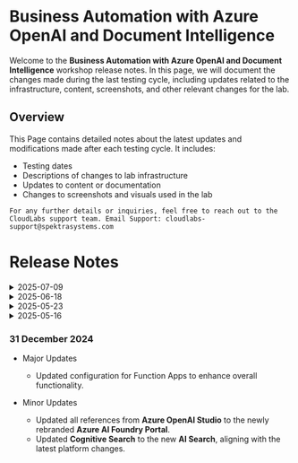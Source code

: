 # Business Automation with Azure OpenAI and Document Intelligence

Welcome to the **Business Automation with Azure OpenAI and Document Intelligence** workshop release notes. In this page, we will document the changes made during the last testing cycle, including updates related to the infrastructure, content, screenshots, and other relevant changes for the lab.

## Overview

This Page contains detailed notes about the latest updates and modifications made after each testing cycle. It includes:

- Testing dates
- Descriptions of changes to lab infrastructure
- Updates to content or documentation
- Changes to screenshots and visuals used in the lab

`For any further details or inquiries, feel free to reach out to the CloudLabs support team. Email Support: cloudlabs-support@spektrasystems.com`

# Release Notes

</details>
<details>
  <summary>2025-07-09</summary>

## Infrastructure Changes

NA

## Content Changes

- **Major Changes**: 
    - Relevant content sections have been reviewed and updated for accuracy and clarity.

- **Minor Changes**: Updated instructions and UI elements to reflect recent changes in the Azure portal.

  
## Screenshot Updates

- **Change**: The screenshots are updated, which are unclear.

## Testing Notes

- **Testing Date**: 2025-07-09
- **Resolved Issues**: NA
</details>

<details>
  <summary>2025-06-18</summary>

## Infrastructure Changes

NA

## Content Changes

- **Major Changes**: 
    - * The architecture diagram image was updated to better align with the overall content.

- **Minor Changes**: Minor UI Changes and instructions updated.
  
## Screenshot Updates

- **Change**: The screenshots have been updated to reflect the latest interface.

## Testing Notes

- **Testing Date**: 2025-06-18
---
</details>

<details>
  <summary>2025-05-23</summary>

## Infrastructure Changes

NA

## Content Changes

- **Major Changes**:
  - Updated navigation and instruction flow to reflect recent Azure UI changes.
  - Adjusted references and steps to align with the latest interface layout for a smoother user experience.

- **Minor Changes**: Minor updates made to the UI references and corresponding instructions.
  
## Screenshot Updates

NA

## Testing Notes

- **Testing Date**: 2025-05-22
---
</details>


<details>
  <summary>2025-05-16</summary>

## Infrastructure Changes

NA

## Content Changes

- **Change**: Minor UI Changes and instructions updated.

## Screenshot Updates

- **Change**: Screenshots are upto date.

## Testing Notes

- **Testing Date**: 2025-05-15

---
</details>

### 31 December 2024

- Major Updates 

  - Updated configuration for Function Apps to enhance overall functionality.

- Minor Updates 

  - Updated all references from **Azure OpenAI Studio** to the newly rebranded **Azure AI Foundry Portal**.
  - Updated **Cognitive Search** to the new **AI Search**, aligning with the latest platform changes.


  
